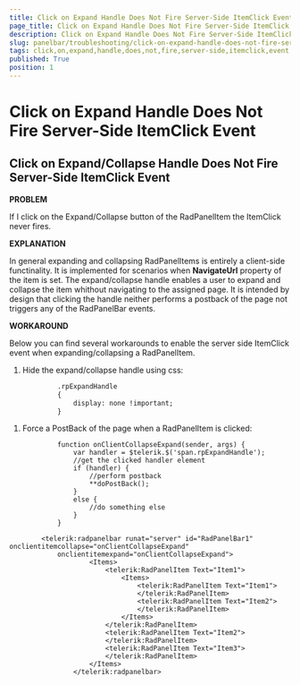 ```yaml
---
title: Click on Expand Handle Does Not Fire Server-Side ItemClick Event
page_title: Click on Expand Handle Does Not Fire Server-Side ItemClick Event | RadPanelBar for ASP.NET AJAX Documentation
description: Click on Expand Handle Does Not Fire Server-Side ItemClick Event
slug: panelbar/troubleshooting/click-on-expand-handle-does-not-fire-server-side-itemclick-event
tags: click,on,expand,handle,does,not,fire,server-side,itemclick,event
published: True
position: 1
---
```


# Click on Expand Handle Does Not Fire Server-Side ItemClick Event



## Click on Expand/Collapse Handle Does Not Fire Server-Side ItemClick Event

**PROBLEM**

If I click on the Expand/Collapse button of the RadPanelItem the ItemClick never fires.

**EXPLANATION**

In general expanding and collapsing RadPanelItems is entirely a client-side functinality. It is implemented for scenarios when **NavigateUrl** property of the item is set. The expand/collapse handle enables a user to expand and collapse the item whithout navigating to the assigned page. It is intended by design that clicking the handle neither performs a postback of the page not triggers any of the RadPanelBar events.

**WORKAROUND**

Below you can find several workarounds to enable the server side ItemClick event when expanding/collapsing a RadPanelItem.

1. Hide the expand/collapse handle using css:

````XML
	        .rpExpandHandle
	        {
	            display: none !important;
	        }
````



1. Force a PostBack of the page when a RadPanelItem is clicked:

````ASPNET
	        function onClientCollapseExpand(sender, args) {
	            var handler = $telerik.$('span.rpExpandHandle');
	            //get the clicked handler element
	            if (handler) {
	                //perform postback
	                **doPostBack();
	            }
	            else {
	                //do something else
	            }
	        }
````



````ASPNET
	    <telerik:radpanelbar runat="server" id="RadPanelBar1" onclientitemcollapse="onClientCollapseExpand"
	        onclientitemexpand="onClientCollapseExpand">
	                <Items>
	                    <telerik:RadPanelItem Text="Item1">
	                        <Items>
	                            <telerik:RadPanelItem Text="Item1">
	                            </telerik:RadPanelItem>
	                            <telerik:RadPanelItem Text="Item2">
	                            </telerik:RadPanelItem>
	                        </Items>
	                    </telerik:RadPanelItem>
	                    <telerik:RadPanelItem Text="Item2">
	                    </telerik:RadPanelItem>
	                    <telerik:RadPanelItem Text="Item3">
	                    </telerik:RadPanelItem>
	                </Items>
	            </telerik:radpanelbar>
````


